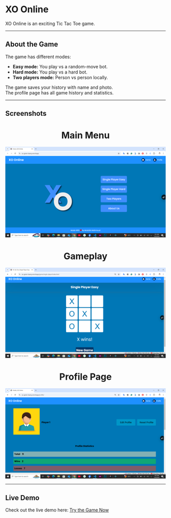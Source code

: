 # XO Online

XO Online is an exciting Tic Tac Toe game.

---

## About the Game

The game has different modes:
- **Easy mode:** You play vs a random-move bot.
- **Hard mode:** You play vs a hard bot.
- **Two players mode:** Person vs person locally.

The game saves your history with name and photo.  
The profile page has all game history and statistics.

---

## Screenshots


<h1 align="center">Main Menu</h1>

![MainMenu - Section 1](assets/images/main-menu.png)

<h1 align="center">Gameplay</h1>

![Gameplay - Section 2](assets/images/gameplay.png)

<h1 align="center">Profile Page</h1>

![ProfilePage - Section 3](assets/images/profile-page.png)

---

## Live Demo

Check out the live demo here: [Try the Game Now](https://xo-game-tawny.vercel.app/)
